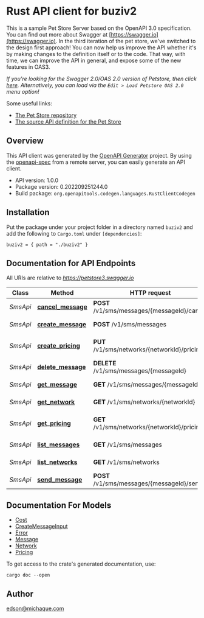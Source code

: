 # Rust API client for buziv2

This is a sample Pet Store Server based on the OpenAPI 3.0 specification.  You can find out more about
Swagger at [https://swagger.io](https://swagger.io). In the third iteration of the pet store, we've switched to the design first approach!
You can now help us improve the API whether it's by making changes to the definition itself or to the code.
That way, with time, we can improve the API in general, and expose some of the new features in OAS3.

_If you're looking for the Swagger 2.0/OAS 2.0 version of Petstore, then click [here](https://editor.swagger.io/?url=https://petstore.swagger.io/v2/swagger.yaml). Alternatively, you can load via the `Edit > Load Petstore OAS 2.0` menu option!_

Some useful links:
- [The Pet Store repository](https://github.com/swagger-api/swagger-petstore)
- [The source API definition for the Pet Store](https://github.com/swagger-api/swagger-petstore/blob/master/src/main/resources/openapi.yaml)


## Overview

This API client was generated by the [OpenAPI Generator](https://openapi-generator.tech) project.  By using the [openapi-spec](https://openapis.org) from a remote server, you can easily generate an API client.

- API version: 1.0.0
- Package version: 0.202209251244.0
- Build package: `org.openapitools.codegen.languages.RustClientCodegen`

## Installation

Put the package under your project folder in a directory named `buziv2` and add the following to `Cargo.toml` under `[dependencies]`:

```
buziv2 = { path = "./buziv2" }
```

## Documentation for API Endpoints

All URIs are relative to *https://petstore3.swagger.io*

Class | Method | HTTP request | Description
------------ | ------------- | ------------- | -------------
*SmsApi* | [**cancel_message**](docs/SmsApi.md#cancel_message) | **POST** /v1/sms/messages/{messageId}/cancel | Cancel a message
*SmsApi* | [**create_message**](docs/SmsApi.md#create_message) | **POST** /v1/sms/messages | Create Message
*SmsApi* | [**create_pricing**](docs/SmsApi.md#create_pricing) | **PUT** /v1/sms/networks/{networkId}/pricing | Create network price
*SmsApi* | [**delete_message**](docs/SmsApi.md#delete_message) | **DELETE** /v1/sms/messages/{messageId} | Deletes a message
*SmsApi* | [**get_message**](docs/SmsApi.md#get_message) | **GET** /v1/sms/messages/{messageId} | Get message
*SmsApi* | [**get_network**](docs/SmsApi.md#get_network) | **GET** /v1/sms/networks/{networkId} | Get network
*SmsApi* | [**get_pricing**](docs/SmsApi.md#get_pricing) | **GET** /v1/sms/networks/{networkId}/pricing | List network rates
*SmsApi* | [**list_messages**](docs/SmsApi.md#list_messages) | **GET** /v1/sms/messages | List messages
*SmsApi* | [**list_networks**](docs/SmsApi.md#list_networks) | **GET** /v1/sms/networks | List networks
*SmsApi* | [**send_message**](docs/SmsApi.md#send_message) | **POST** /v1/sms/messages/{messageId}/send | Sends a message


## Documentation For Models

 - [Cost](docs/Cost.md)
 - [CreateMessageInput](docs/CreateMessageInput.md)
 - [Error](docs/Error.md)
 - [Message](docs/Message.md)
 - [Network](docs/Network.md)
 - [Pricing](docs/Pricing.md)


To get access to the crate's generated documentation, use:

```
cargo doc --open
```

## Author

edson@michaque.com

